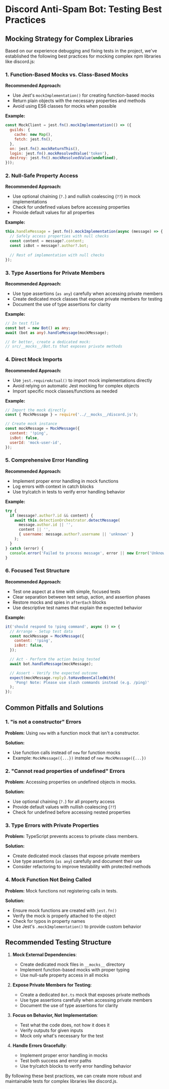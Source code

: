 # Discord Anti-Spam Bot: Testing Best Practices

## Mocking Strategy for Complex Libraries

Based on our experience debugging and fixing tests in the project, we've established the following best practices for mocking complex npm libraries like discord.js:

### 1. Function-Based Mocks vs. Class-Based Mocks

**Recommended Approach:**
- Use Jest's `mockImplementation()` for creating function-based mocks
- Return plain objects with the necessary properties and methods
- Avoid using ES6 classes for mocks when possible

**Example:**
```javascript
const MockClient = jest.fn().mockImplementation(() => ({
  guilds: {
    cache: new Map(),
    fetch: jest.fn(),
  },
  on: jest.fn().mockReturnThis(),
  login: jest.fn().mockResolvedValue('token'),
  destroy: jest.fn().mockResolvedValue(undefined),
}));
```

### 2. Null-Safe Property Access

**Recommended Approach:**
- Use optional chaining (`?.`) and nullish coalescing (`??`) in mock implementations
- Check for undefined values before accessing properties
- Provide default values for all properties

**Example:**
```javascript
this.handleMessage = jest.fn().mockImplementation(async (message) => {
  // Safely access properties with null checks
  const content = message?.content;
  const isBot = message?.author?.bot;
  
  // Rest of implementation with null checks
});
```

### 3. Type Assertions for Private Members

**Recommended Approach:**
- Use type assertions (`as any`) carefully when accessing private members
- Create dedicated mock classes that expose private members for testing
- Document the use of type assertions for clarity

**Example:**
```typescript
// In test file
const bot = new Bot() as any;
await (bot as any).handleMessage(mockMessage);

// Or better, create a dedicated mock:
// src/__mocks__/Bot.ts that exposes private methods
```

### 4. Direct Mock Imports

**Recommended Approach:**
- Use `jest.requireActual()` to import mock implementations directly
- Avoid relying on automatic Jest mocking for complex objects
- Import specific mock classes/functions as needed

**Example:**
```javascript
// Import the mock directly
const { MockMessage } = require('../__mocks__/discord.js');

// Create mock instance
const mockMessage = MockMessage({
  content: '!ping',
  isBot: false,
  userId: 'mock-user-id',
});
```

### 5. Comprehensive Error Handling

**Recommended Approach:**
- Implement proper error handling in mock functions
- Log errors with context in catch blocks
- Use try/catch in tests to verify error handling behavior

**Example:**
```javascript
try {
  if (message?.author?.id && content) {
    await this.detectionOrchestrator.detectMessage(
      message.author.id || '',
      content || '',
      { username: message.author?.username || 'unknown' }
    );
  }
} catch (error) {
  console.error('Failed to process message', error || new Error('Unknown error'));
}
```

### 6. Focused Test Structure

**Recommended Approach:**
- Test one aspect at a time with simple, focused tests
- Clear separation between test setup, action, and assertion phases
- Restore mocks and spies in `afterEach` blocks
- Use descriptive test names that explain the expected behavior

**Example:**
```javascript
it('should respond to !ping command', async () => {
  // Arrange - Setup test data
  const mockMessage = MockMessage({
    content: '!ping',
    isBot: false,
  });

  // Act - Perform the action being tested
  await bot.handleMessage(mockMessage);

  // Assert - Verify the expected outcome
  expect(mockMessage.reply).toHaveBeenCalledWith(
    'Pong! Note: Please use slash commands instead (e.g. /ping)'
  );
});
```

## Common Pitfalls and Solutions

### 1. "is not a constructor" Errors

**Problem:** Using `new` with a function mock that isn't a constructor.

**Solution:** 
- Use function calls instead of `new` for function mocks
- Example: `MockMessage({...})` instead of `new MockMessage({...})`

### 2. "Cannot read properties of undefined" Errors

**Problem:** Accessing properties on undefined objects in mocks.

**Solution:**
- Use optional chaining (`?.`) for all property access
- Provide default values with nullish coalescing (`??`)
- Check for undefined before accessing nested properties

### 3. Type Errors with Private Properties

**Problem:** TypeScript prevents access to private class members.

**Solution:**
- Create dedicated mock classes that expose private members
- Use type assertions (`as any`) carefully and document their use
- Consider refactoring to improve testability with protected methods

### 4. Mock Function Not Being Called

**Problem:** Mock functions not registering calls in tests.

**Solution:**
- Ensure mock functions are created with `jest.fn()`
- Verify the mock is properly attached to the object
- Check for typos in property names
- Use Jest's `.mockImplementation()` to provide custom behavior

## Recommended Testing Structure

1. **Mock External Dependencies**:
   - Create dedicated mock files in `__mocks__` directory
   - Implement function-based mocks with proper typing
   - Use null-safe property access in all mocks

2. **Expose Private Members for Testing**:
   - Create a dedicated `Bot.ts` mock that exposes private methods
   - Use type assertions carefully when accessing private members
   - Document the use of type assertions for clarity

3. **Focus on Behavior, Not Implementation**:
   - Test what the code does, not how it does it
   - Verify outputs for given inputs
   - Mock only what's necessary for the test

4. **Handle Errors Gracefully**:
   - Implement proper error handling in mocks
   - Test both success and error paths
   - Use try/catch blocks to verify error handling behavior

By following these best practices, we can create more robust and maintainable tests for complex libraries like discord.js.